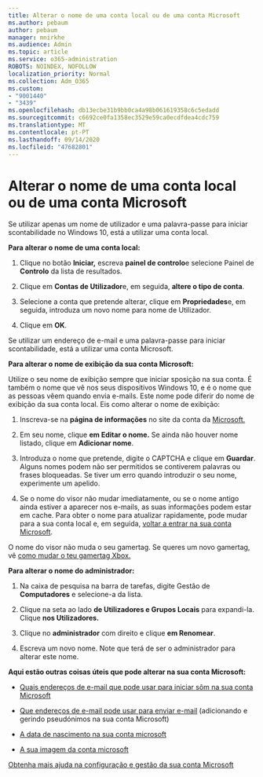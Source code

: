 ```yaml
---
title: Alterar o nome de uma conta local ou de uma conta Microsoft
ms.author: pebaum
author: pebaum
manager: mnirkhe
ms.audience: Admin
ms.topic: article
ms.service: o365-administration
ROBOTS: NOINDEX, NOFOLLOW
localization_priority: Normal
ms.collection: Adm_O365
ms.custom:
- "9001440"
- "3439"
ms.openlocfilehash: db13ecbe31b9bb0ca4a98b061619358c6c5edadd
ms.sourcegitcommit: c6692ce0fa1358ec3529e59ca0ecdfdea4cdc759
ms.translationtype: MT
ms.contentlocale: pt-PT
ms.lasthandoff: 09/14/2020
ms.locfileid: "47682801"
---
```

# <a name="change-the-name-of-a-local-account-or-a-microsoft-account"></a>Alterar o nome de uma conta local ou de uma conta Microsoft

Se utilizar apenas um nome de utilizador e uma palavra-passe para iniciar scontabilidade no Windows 10, está a utilizar uma conta local. 

**Para alterar o nome de uma conta local:**

1. Clique no botão **Iniciar,** escreva **painel de controlo**e selecione Painel de **Controlo** da lista de resultados.

2. Clique em **Contas de Utilizador**e, em seguida, **altere o tipo de conta**.

3. Selecione a conta que pretende alterar, clique em **Propriedades**e, em seguida, introduza um novo nome para nome de Utilizador.

4. Clique em **OK**.

Se utilizar um endereço de e-mail e uma palavra-passe para iniciar scontabilidade, está a utilizar uma conta Microsoft.

**Para alterar o nome de exibição da sua conta Microsoft:**

Utilize o seu nome de exibição sempre que iniciar sposição na sua conta. É também o nome que vê nos seus dispositivos Windows 10, e é o nome que as pessoas vêem quando envia e-mails. Este nome pode diferir do nome de exibição da sua conta local. Eis como alterar o nome de exibição:

1. Inscreva-se na **página de informações** no site da conta da [Microsoft.](https://account.microsoft.com/)

2. Em seu nome, clique **em Editar o nome.** Se ainda não houver nome listado, clique em **Adicionar nome**. 

3. Introduza o nome que pretende, digite o CAPTCHA e clique em **Guardar**. Alguns nomes podem não ser permitidos se contiverem palavras ou frases bloqueadas. Se tiver um erro quando introduzir o seu nome, experimente um apelido.

4. Se o nome do visor não mudar imediatamente, ou se o nome antigo ainda estiver a aparecer nos e-mails, as suas informações podem estar em cache. Para obter o nome para atualizar rapidamente, pode mudar para a sua conta local e, em seguida, [voltar a entrar na sua conta Microsoft](https://account.microsoft.com/).

O nome do visor não muda o seu gamertag. Se queres um novo gamertag, vê [como mudar o teu gamertag Xbox.](https://support.xbox.com/id-ID/account-management/change-xbox-live-gamertag)

**Para alterar o nome do administrador:**

1. Na caixa de pesquisa na barra de tarefas, digite Gestão de **Computadores** e selecione-a da lista.

2. Clique na seta ao lado **de Utilizadores e Grupos Locais** para expandi-la. Clique **nos Utilizadores.**

3. Clique no **administrador** com direito e clique **em Renomear**.

4. Escreva um novo nome. Note que terá de ser o administrador para alterar este nome.

**Aqui estão outras coisas úteis que pode alterar na sua conta Microsoft:**

- [Quais endereços de e-mail que pode usar para iniciar sôm na sua conta Microsoft](https://support.microsoft.com/help/4026162)

- [Que endereços de e-mail pode usar para enviar e-mail](https://support.microsoft.com/help/12407) (adicionando e gerindo pseudónimos na sua conta Microsoft)

- [A data de nascimento na sua conta microsoft](https://support.microsoft.com/help/12411)

- [A sua imagem da conta microsoft](https://support.microsoft.com/help/4026790)

[Obtenha mais ajuda na configuração e gestão da sua conta Microsoft](https://support.microsoft.com/hub/4294457/microsoft-account-help#manage-account)